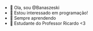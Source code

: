 - 👋 Ola, sou @Banaszeski
- 👀 Estou interessado em programação!
- 🌱 Sempre aprendendo
- 💞️ Estudante do Professor Ricardo <3
